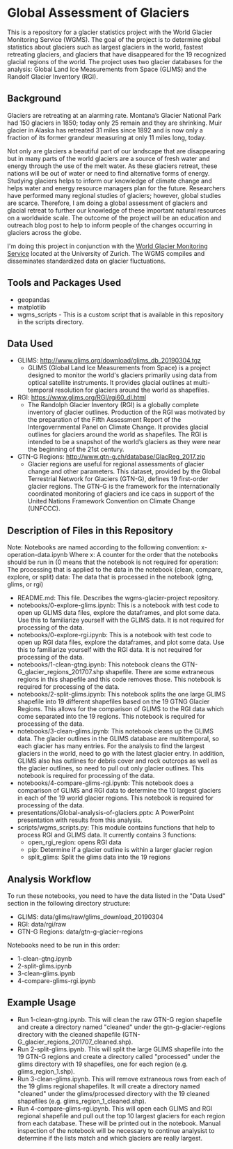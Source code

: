 # Global Assessment of Glaciers
This is a repository for a glacier statistics project with the World Glacier Monitoring Service (WGMS). The goal of the project is to determine global statistics about glaciers such as largest glaciers in the world, fastest retreating glaciers, and glaciers that have disappeared for the 19 recognized glacial regions of the world. The project uses two glacier databases for the analysis: Global Land Ice Measurements from Space (GLIMS) and the Randolf Glacier Inventory (RGI).

## Background
Glaciers are retreating at an alarming rate. Montana’s Glacier National Park had 150 glaciers in 1850; today only 25 remain and they are shrinking. Muir glacier in Alaska has retreated 31 miles since 1892 and is now only a fraction of its former grandeur measuring at only 11 miles long, today. 

Not only are glaciers a beautiful part of our landscape that are disappearing but in many parts of the world glaciers are a source of fresh water and energy through the use of the melt water. As these glaciers retreat, these nations will be out of water or need to find alternative forms of energy. Studying glaciers helps to inform our knowledge of climate change and helps water and energy resource managers plan for the future. Researchers have performed many regional studies of glaciers; however, global studies are scarce. Therefore, I am doing a global assessment of glaciers and glacial retreat to further our knowledge of these important natural resources on a worldwide scale. The outcome of the project will be an education and outreach blog post to help to inform people of the changes occurring in glaciers across the globe.

I'm doing this project in conjunction with the [World Glacier Monitoring Service](https://wgms.ch/) located at the University of Zurich. The WGMS compiles and disseminates standardized data on glacier fluctuations.

## Tools and Packages Used

* geopandas
* matplotlib
* wgms_scripts - This is a custom script that is available in this repository in the scripts directory.

## Data Used

* GLIMS: http://www.glims.org/download/glims_db_20190304.tgz
  * GLIMS (Global Land Ice Measurements from Space) is a project designed to monitor the world's glaciers primarily using data from optical satellite instruments. It provides glacial outlines at multi-temporal resolution for glaciers around the world as shapefiles.
* RGI: https://www.glims.org/RGI/rgi60_dl.html
  * The Randolph Glacier Inventory (RGI) is a globally complete inventory of glacier outlines. Production of the RGI was motivated
by the preparation of the Fifth Assessment Report of the Intergovernmental Panel on Climate Change. It provides glacial outlines for glaciers around the world as shapefiles. The RGI is intended to be a snapshot of the world’s glaciers as they were near the beginning of the 21st century.
* GTN-G Regions: http://www.gtn-g.ch/database/GlacReg_2017.zip
  * Glacier regions are useful for regional assessments of glacier change and other parameters. This dataset, provided by the Global Terrestrial Network for Glaciers (GTN-G), defines 19 first-order glacier regions. The GTN-G is the framework for the internationally coordinated monitoring of glaciers and ice caps in support of the United Nations Framework Convention on Climate Change (UNFCCC).

## Description of Files in this Repository
Note: Notebooks are named according to the following convention:
x-operation-data.ipynb
Where 
x: A counter for the order that the notebooks should be run in (0 means that the notebook is not required for 
operation: The processing that is applied to the data in the notebook (clean, compare, explore, or split)
data: The data that is processed in the notebook (gtng, glims, or rgi)

* README.md: This file. Describes the wgms-glacier-project repository.
* notebooks/0-explore-glims.ipynb: This is a notebook with test code to open up GLIMS data files, explore the dataframes, and plot some data. Use this to familiarize yourself with the GLIMS data. It is not required for processing of the data.
* notebooks/0-explore-rgi.ipynb: This is a notebook with test code to open up RGI data files, explore the dataframes, and plot some data. Use this to familiarize yourself with the RGI data. It is not required for processing of the data.
* notebooks/1-clean-gtng.ipynb: This notebook cleans the GTN-G_glacier_regions_201707.shp shapefile. There are some extraneous regions in this shapefile and this code removes those. This notebook is required for processing of the data.
* notebooks/2-split-glims.ipynb: This notebook splits the one large GLIMS shapefile into 19 different shapefiles based on the 19 GTNG Glacier Regions. This allows for the comparison of GLIMS to the RGI data which come separated into the 19 regions. This notebook is required for processing of the data.
* notebooks/3-clean-glims.ipynb: This notebook cleans up the GLIMS data. The glacier outlines in the GLIMS database are multitemporal, so each glacier has many entries. For the analysis to find the largest glaciers in the world, need to go with the latest glacier entry. In addition, GLIMS also has outlines for debris cover and rock outcrops as well as the glacier outlines, so need to pull out only glacier outlines. This notebook is required for processing of the data.
* notebooks/4-compare-glims-rgi.ipynb: This notebook does a comparison of GLIMS and RGI data to determine the 10 largest glaciers in each of the 19 world glacier regions. This notebook is required for processing of the data.
* presentations/Global-analysis-of-glaciers.pptx: A PowerPoint presentation with results from this analysis.
* scripts/wgms_scripts.py: This module contains functions that help to process RGI and GLIMS data.
It currently contains 3 functions:
   * open_rgi_region: opens RGI data
   * pip: Determine if a glacier outline is within a larger glacier region
   * split_glims: Split the glims data into the 19 regions

## Analysis Workflow

To run these notebooks, you need to have the data listed in the "Data Used" section in the following directory structure:
* GLIMS: data/glims/raw/glims_download_20190304
* RGI: data/rgi/raw
* GTN-G Regions: data/gtn-g-glacier-regions

Notebooks need to be run in this order:
* 1-clean-gtng.ipynb
* 2-split-glims.ipynb
* 3-clean-glims.ipynb
* 4-compare-glims-rgi.ipynb

## Example Usage

* Run 1-clean-gtng.ipynb. This will clean the raw GTN-G region shapefile and create a directory named "cleaned" under the gtn-g-glacier-regions directory with the cleaned shapefile (GTN-G_glacier_regions_201707_cleaned.shp).
* Run 2-split-glims.ipynb. This will split the large GLIMS shapefile into the 19 GTN-G regions and create a directory called "processed" under the glims directory with 19 shapefiles, one for each region (e.g. glims_region_1.shp).
* Run 3-clean-glims.ipynb. This will remove extraneous rows from each of the 19 glims regional shapefiles. It will create a directory named "cleaned" under the glims/processed directory with the 19 cleaned shapefiles (e.g. glims_region_1_cleaned.shp).
* Run 4-compare-glims-rgi.ipynb. This will open each GLIMS and RGI regional shapefile and pull out the top 10 largest glaciers for each region from each database. These will be printed out in the notebook. Manual inspection of the notebook will be necessary to continue analysist to determine if the lists match and which glaciers are really largest.
